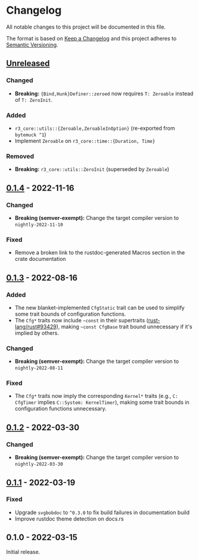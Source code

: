 # Changelog

All notable changes to this project will be documented in this file.

The format is based on [Keep a Changelog](http://keepachangelog.com/en/1.0.0/)
and this project adheres to [Semantic Versioning](http://semver.org/spec/v2.0.0.html).

## [Unreleased]

### Changed

- **Breaking:** `{Bind,Hunk}Definer::zeroed` now requires `T: Zeroable` instead of `T: ZeroInit`.

### Added

- `r3_core::utils::{Zeroable,ZeroableInOption}` (re-exported from `bytemuck ^1`)
- Implement `Zeroable` on `r3_core::time::{Duration, Time}`

### Removed

- **Breaking:** `r3_core::utils::ZeroInit` (superseded by `Zeroable`)

## [0.1.4] - 2022-11-16

### Changed

- **Breaking (semver-exempt):** Change the target compiler version to `nightly-2022-11-10`

### Fixed

- Remove a broken link to the rustdoc-generated Macros section in the crate documentation

## [0.1.3] - 2022-08-16

### Added

- The new blanket-implemented `CfgStatic` trait can be used to simplify some trait bounds of configuration functions.
- The `Cfg*` traits now include `~const` in their supertraits ([rust-lang/rust#93429](https://github.com/rust-lang/rust/pull/93429)), making `~const CfgBase` trait bound unnecessary if it's implied by others.

### Changed

- **Breaking (semver-exempt):** Change the target compiler version to `nightly-2022-08-11`

### Fixed

- The `Cfg*` traits now imply the corresponding `Kernel*` traits (e.g., `C: CfgTimer` implies `C::System: KernelTimer`), making some trait bounds in configuration functions unnecessary.

## [0.1.2] - 2022-03-30

### Changed

- **Breaking (semver-exempt):** Change the target compiler version to `nightly-2022-03-30`

## [0.1.1] - 2022-03-19

### Fixed

- Upgrade `svgbobdoc` to `^0.3.0` to fix build failures in documentation build
- Improve rustdoc theme detection on docs.rs

## 0.1.0 - 2022-03-15

Initial release.

[Unreleased]: https://github.com/r3-os/r3/compare/r3_core@0.1.4...HEAD
[0.1.4]: https://github.com/r3-os/r3/compare/r3_core@0.1.3...r3@0.1.4
[0.1.3]: https://github.com/r3-os/r3/compare/r3_core@0.1.2...r3@0.1.3
[0.1.2]: https://github.com/r3-os/r3/compare/r3_core@0.1.1...r3@0.1.2
[0.1.1]: https://github.com/r3-os/r3/compare/r3_core@0.1.0...r3@0.1.1
